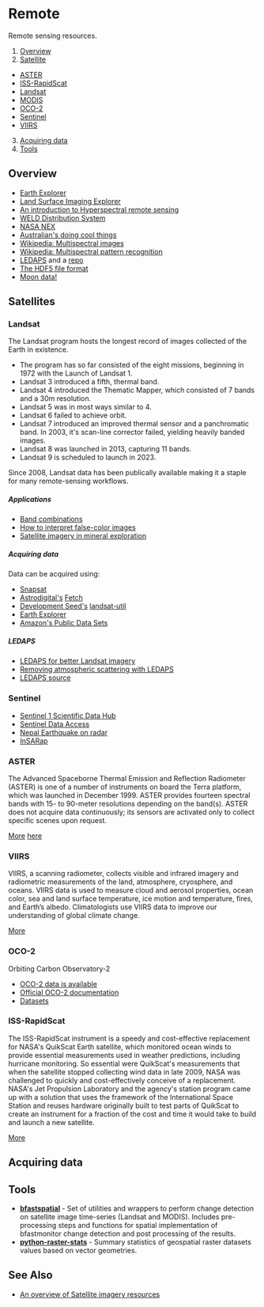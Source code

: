 Remote
======

Remote sensing resources.

1. [Overview](https://github.com/jacquestardie/remote#overview)
2. [Satellite](https://github.com/jacquestardie/remote#satellites)
  - [ASTER](https://github.com/jacquestardie/remote#aster)
  - [ISS-RapidScat](https://github.com/jacquestardie/remote#rapidscat)
  - [Landsat](https://github.com/jacquestardie/remote#landsat)
  - [MODIS](https://github.com/jacquestardie/remote#modis)
  - [OCO-2](https://github.com/jacquestardie/remote#oco-2)
  - [Sentinel](https://github.com/jacquestardie/remote#sentinel)
  - [VIIRS](https://github.com/jacquestardie/remote#viirs)
3. [Acquiring data](https://github.com/jacquestardie/remote#acquiring-data)
4. [Tools](https://github.com/jacquestardie/remote#tools)


Overview
--------

- [Earth Explorer](http://earthexplorer.usgs.gov/)
- [Land Surface Imaging Explorer](http://lsiexplorer.cr.usgs.gov/)
- [An introduction to Hyperspectral remote sensing](http://www.geol-amu.org/notes/m14a-4-11.htm)
- [WELD Distribution System](http://globalweld.cr.usgs.gov/)
- [NASA NEX](https://aws.amazon.com/nasa/nex/)
- [Australian's doing cool things](http://www.qld.gov.au/environment/land/vegetation/mapping/satellite-images/april/)
- [Wikipedia: Multispectral images](https://en.wikipedia.org/wiki/Multispectral_image)
- [Wikipedia: Multispectral pattern recognition](https://en.wikipedia.org/wiki/Multispectral_pattern_recognition)
- [LEDAPS](http://ledapsweb.nascom.nasa.gov/overview/overview.html) and a [repo](https://github.com/dongjief/ledaps)
- [The HDF5 file format](http://www.gdal.org/frmt_hdf5.html)
- [Moon data!](http://astrogeology.usgs.gov/search/details/Moon/LRO/LOLA/Lunar_LRO_LOLA_Global_LDEM_118m_Mar2014/cub)


Satellites
----------


### Landsat

The Landsat program hosts the longest record of images collected of the Earth in existence. 
- The program has so far consisted of the eight missions, beginning in 1972 with the Launch of Landsat 1. 
- Landsat 3 introduced a fifth, thermal band. 
- Landsat 4 introduced the Thematic Mapper, which consisted of 7 bands and a 30m resolution.
- Landsat 5 was in most ways similar to 4.
- Landsat 6 failed to achieve orbit.
- Landsat 7 introduced an improved thermal sensor and a panchromatic band. In 2003, it's scan-line corrector failed, yielding heavily banded images.
- Landsat 8 was launched in 2013, capturing 11 bands.
- Landsat 9 is scheduled to launch in 2023.

Since 2008, Landsat data has been publically available making it a staple for many remote-sensing workflows.

##### Applications

- [Band combinations](http://blogs.esri.com/esri/arcgis/2015/04/21/landsat-8-enthusiasts-whats-your-favorite-band-combination/)
- [How to interpret false-color images](http://earthobservatory.nasa.gov/Features/FalseColor/page6.php)
- [Satellite imagery in mineral exploration](http://blog.micromine.com/tag/landsat-8/)

##### Acquiring data

Data can be acquired using:
- [Snapsat](http://snapsat.org)
- [Astrodigital's]() [Fetch](http://fetch.astrodigital.com/)
- [Development Seed's](https://developmentseed.org/) [landsat-util](https://github.com/developmentseed/landsat-util)
- [Earth Explorer](http://earthexplorer.usgs.gov/)
- [Amazon's Public Data Sets](https://aws.amazon.com/public-data-sets/landsat/)

##### LEDAPS

- [LEDAPS for better Landsat imagery](https://www.mapbox.com/blog/ledaps-for-better-landsat-imagery/)
- [Removing atmospheric scattering with LEDAPS](https://www.mapbox.com/blog/removing-atmosphere-scatter/)
- [LEDAPS source](https://code.google.com/p/ledaps/wiki/Version_2_3_0)


### Sentinel

- [Sentinel 1 Scientific Data Hub](https://scihub.esa.int/)
- [Sentinel Data Access](https://sentinel.esa.int/web/sentinel/sentinel-data-access)
- [Nepal Earthquake on radar](http://www.esa.int/Our_Activities/Observing_the_Earth/Copernicus/Sentinel-1/Nepal_earthquake_on_the_radar)
- [InSARap](http://insarap.org/)


### ASTER

The Advanced Spaceborne Thermal Emission and Reflection Radiometer (ASTER) is one of a number of instruments on board the Terra platform, which was launched in December 1999. ASTER provides fourteen spectral bands with 15- to 90-meter resolutions depending on the band(s). ASTER does not acquire data continuously; its sensors are activated only to collect specific scenes upon request.

[More](https://lta.cr.usgs.gov/satellite_aster) [here](http://asterweb.jpl.nasa.gov/)


### VIIRS

VIIRS, a scanning radiometer, collects visible and infrared imagery and radiometric measurements of the land, atmosphere, cryosphere, and oceans. VIIRS data is used to measure cloud and aerosol properties, ocean color, sea and land surface temperature, ice motion and temperature, fires, and Earth’s albedo. Climatologists use VIIRS data to improve our understanding of global climate change.

[More](http://npp.gsfc.nasa.gov/viirs.html)


### OCO-2

Orbiting Carbon Observatory-2

- [OCO-2 data is available](http://disc.sci.gsfc.nasa.gov/datareleases/First_CO2_data_from_OCO-2)
- [Official OCO-2 documentation](http://disc.sci.gsfc.nasa.gov/OCO-2/documentation/oco-2-v6)
- [Datasets](ftp://oco2.gesdisc.eosdis.nasa.gov/data/s4pa/OCO2_DATA/)

### ISS-RapidScat


The ISS-RapidScat instrument is a speedy and cost-effective replacement for NASA's QuikScat Earth satellite, which monitored ocean winds to provide essential measurements used in weather predictions, including hurricane monitoring. So essential were QuikScat's measurements that when the satellite stopped collecting wind data in late 2009, NASA was challenged to quickly and cost-effectively conceive of a replacement. NASA's Jet Propulsion Laboratory and the agency's station program came up with a solution that uses the framework of the International Space Station and reuses hardware originally built to test parts of QuikScat to create an instrument for a fraction of the cost and time it would take to build and launch a new satellite. 

[More](http://www.jpl.nasa.gov/missions/iss-rapidscat/)


Acquiring data
--------------

Tools
---------

- **[bfastspatial](https://github.com/dutri001/bfastSpatial)** - Set of utilities and wrappers to perform change detection on satellite image time-series (Landsat and MODIS). Includes pre-processing steps and functions for spatial implementation of bfastmonitor change detection and post processing of the results.
- **[python-raster-stats](https://github.com/perrygeo/python-raster-stats)** - Summary statistics of geospatial raster datasets values based on vector geometries.


See Also
--------

- [An overview of Satellite imagery resources](http://carpe.umd.edu/geospatial/satellite_imagery_resources.php)
